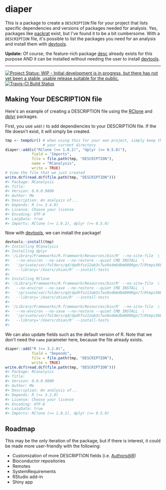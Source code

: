 
<!-- README.md is generated from README.Rmd. Please edit that file -->
diaper
======

This is a package to create a `DESCRIPTION` file for your project that lists specific dependencies and versions of packages needed for analysis. Yes, packages like [packrat](https://cran.r-project.org/package=packrat) exist, but I've found it to be a bit cumbersome. With a `DESCRIPTION` file, it's possible to list the packages you need for an analysis and install them with [devtools](https://cran.r-project.org/package=devtools).

**Update:** Of course, the feature-rich package [desc](https://cran.r-project.org/package=desc) already exists for this
purpose AND it can be installed without needing the user to install [devtools](https://cran.r-project.org/package=devtools).

----------

[![Project Status: WIP - Initial development is in progress, but there has not yet been a stable, usable release suitable for the public.](http://www.repostatus.org/badges/latest/wip.svg)](http://www.repostatus.org/#wip) [![Travis-CI Build Status](https://travis-ci.org/zkamvar/diaper.svg?branch=master)](https://travis-ci.org/zkamvar/diaper)

Making Your DESCRIPTION file
----------------------------

Here's an example of creating a DESCRIPTION file using the [RClone](https://cran.r-project.org/package=RClone) and [dplyr](https://cran.r-project.org/package=dplyr) packages.

First, you use `add()` to add dependiencies to your DESCRIPTION file. If the file doesn't exist, it will simply be created.

``` r
tmp <- tempdir() # when using this for your own project, simply keep this as
                 # your current directory
diaper::add(c("RClone (>= 1.0.2)", "dplyr (>= 0.5.0)"), 
            field = "Imports", 
            file = file.path(tmp, "DESCRIPTION"), 
            name = "RCanalysis",
            write = TRUE)
# View the file that we just created
write.dcf(read.dcf(file.path(tmp, "DESCRIPTION")))
#> Package: RCanalysis
#> Title:
#> Version: 0.0.0.9000
#> Author: Me
#> Description: An analysis of...
#> Depends: R (>= 3.4.0)
#> License: Choose your license
#> Encoding: UTF-8
#> LazyData: true
#> Imports: RClone (>= 1.0.2), dplyr (>= 0.5.0)
```

Now with [devtools](https://cran.r-project.org/package=devtools), we can install the package!

``` r
devtools::install(tmp)
#> Installing RCanalysis
#> Installing dplyr
#> '/Library/Frameworks/R.framework/Resources/bin/R' --no-site-file  \
#>   --no-environ --no-save --no-restore --quiet CMD INSTALL  \
#>   '/private/var/folders/qd/dpdhfsz12wb3c7wz0xdm6dbm0000gn/T/Rtmpz36E4t/devtools9b866e583fdf/dplyr'  \
#>   --library='/Users/zhian/R' --install-tests
#> 
#> Installing RClone
#> '/Library/Frameworks/R.framework/Resources/bin/R' --no-site-file  \
#>   --no-environ --no-save --no-restore --quiet CMD INSTALL  \
#>   '/private/var/folders/qd/dpdhfsz12wb3c7wz0xdm6dbm0000gn/T/Rtmpz36E4t/devtools9b866f817f1b/RClone'  \
#>   --library='/Users/zhian/R' --install-tests
#> 
#> '/Library/Frameworks/R.framework/Resources/bin/R' --no-site-file  \
#>   --no-environ --no-save --no-restore --quiet CMD INSTALL  \
#>   '/private/var/folders/qd/dpdhfsz12wb3c7wz0xdm6dbm0000gn/T/Rtmpz36E4t'  \
#>   --library='/Users/zhian/R' --install-tests
#> 
```

We can also update fields such as the default version of R. Note that we don't need the `name` parameter here, because the file already exists.

``` r
diaper::add("R (>= 3.2.0)",
            field = "Depends",
            file = file.path(tmp, "DESCRIPTION"),
            write = TRUE)
write.dcf(read.dcf(file.path(tmp, "DESCRIPTION")))
#> Package: RCanalysis
#> Title:
#> Version: 0.0.0.9000
#> Author: Me
#> Description: An analysis of...
#> Depends: R (>= 3.2.0)
#> License: Choose your license
#> Encoding: UTF-8
#> LazyData: true
#> Imports: RClone (>= 1.0.2), dplyr (>= 0.5.0)
```

Roadmap
-------

This may be the only iteration of the package, but if there is interest, it could be made more user-friendly with the following:

-   Customization of more DESCRIPTION fields (i.e. <Authors@R>)
-   Bioconductor repositories
-   Remotes
-   SystemRequirements
-   RStudio add-in
-   Shiny app
